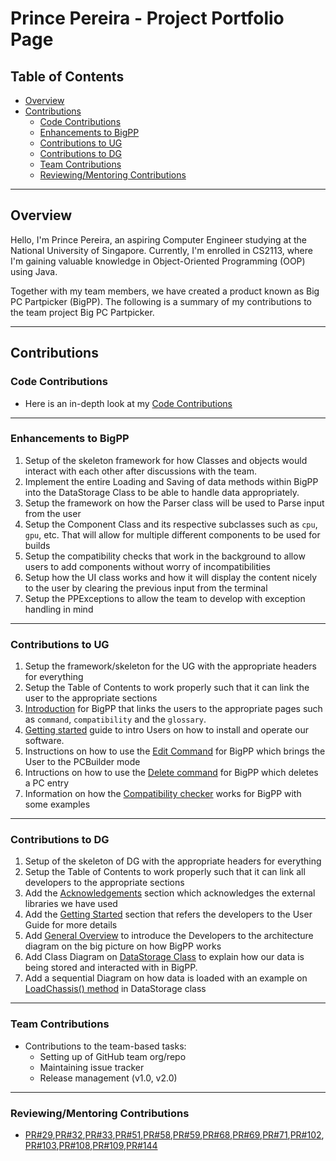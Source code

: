 <div style="page-break-after: always;"></div>

# Prince Pereira - Project Portfolio Page

## Table of Contents
- [Overview](#overview)
- [Contributions](#contributions)
  - [Code Contributions](#code-contributions)
  - [Enhancements to BigPP](#enhancements-to-bigpp)
  - [Contributions to UG](#contributions-to-ug)
  - [Contributions to DG](#contributions-to-dg)
  - [Team Contributions](#team-contributions)
  - [Reviewing/Mentoring Contributions](#reviewingmentoring-contributions)

___

## Overview
Hello, I'm Prince Pereira, an aspiring Computer Engineer studying at the National University of Singapore. Currently, I'm enrolled in CS2113, where I'm gaining valuable knowledge in Object-Oriented Programming (OOP) using Java.

Together with my team members, we have created a product known as Big PC Partpicker (BigPP). The following is a summary of my contributions to the team project Big PC Partpicker.

___

## Contributions

### Code Contributions
 - Here is an in-depth look at my [Code Contributions](https://nus-cs2113-ay2223s2.github.io/tp-dashboard/?search=Magmanat&breakdown=true&sort=groupTitle%20dsc&sortWithin=title&timeframe=commit&mergegroup=&groupSelect=groupByRepos&checkedFileTypes=docs~functional-code~test-code~other&since=2023-02-17)

___

### Enhancements to BigPP
1. Setup of the skeleton framework for how Classes and objects would interact with each other after discussions with the team.
2. Implement the entire Loading and Saving of data methods within BigPP into the DataStorage Class to be able to handle data appropriately.
3. Setup the framework on how the Parser class will be used to Parse input from the user
4. Setup the Component Class and its respective subclasses such as `cpu`, `gpu`, etc. That will allow for multiple different components to be used for builds
5. Setup the compatibility checks that work in the background to allow users to add components without worry of incompatibilities 
6. Setup how the UI class works and how it will display the content nicely to the user by clearing the previous input from the terminal
7. Setup the PPExceptions to allow the team to develop with exception handling in mind

___

### Contributions to UG
1. Setup the framework/skeleton for the UG with the appropriate headers for everything
2. Setup the Table of Contents to work properly such that it can link the user to the appropriate sections
3. [Introduction](https://github.com/AY2223S2-CS2113-T12-2/tp/blob/master/docs/UserGuide.md#introduction) for BigPP that links the users to the appropriate pages such as `command`, `compatibility` and the `glossary`.
4. [Getting started](https://github.com/AY2223S2-CS2113-T12-2/tp/blob/master/docs/UserGuide.md#getting-started) guide to intro Users on how to install and operate our software.
5. Instructions on how to use the [Edit Command](https://github.com/AY2223S2-CS2113-T12-2/tp/blob/master/docs/UserGuide.md#edit-command) for BigPP which brings the User to the PCBuilder mode
6. Intructions on how to use the [Delete command](https://github.com/AY2223S2-CS2113-T12-2/tp/blob/master/docs/UserGuide.md#delete-command) for BigPP which deletes a PC entry
7. Information on how the [Compatibility checker](https://github.com/AY2223S2-CS2113-T12-2/tp/blob/master/docs/UserGuide.md#compatibility-check) works for BigPP with some examples

___

### Contributions to DG
1. Setup of the skeleton of DG with the appropriate headers for everything
2. Setup the Table of Contents to work properly such that it can link all developers to the appropriate sections
3. Add the [Acknowledgements](https://github.com/AY2223S2-CS2113-T12-2/tp/blob/master/docs/DeveloperGuide.md#acknowledgements) section which acknowledges the external libraries we have used
4. Add the [Getting Started](https://github.com/AY2223S2-CS2113-T12-2/tp/blob/master/docs/DeveloperGuide.md#getting-started) section that refers the developers to the User Guide for more details
5. Add [General Overview](https://github.com/AY2223S2-CS2113-T12-2/tp/blob/master/docs/DeveloperGuide.md#general-overview) to introduce the Developers to the architecture diagram on the big picture on how BigPP works
6. Add Class Diagram on [DataStorage Class](https://github.com/AY2223S2-CS2113-T12-2/tp/blob/master/docs/DeveloperGuide.md#datastorage-class) to explain how our data is being stored and interacted with in BigPP.
7. Add a sequential Diagram on how data is loaded with an example on [LoadChassis() method](https://github.com/AY2223S2-CS2113-T12-2/tp/blob/master/docs/DeveloperGuide.md#-loadchassis-method-) in DataStorage class

___

### Team Contributions
 - Contributions to the team-based tasks:
    - Setting up of GitHub team org/repo
    - Maintaining issue tracker
    - Release management (v1.0, v2.0)

___

### Reviewing/Mentoring Contributions
 - [PR#29](https://github.com/AY2223S2-CS2113-T12-2/tp/pull/29#discussion_r1126784188),[PR#32](https://github.com/AY2223S2-CS2113-T12-2/tp/pull/32#discussion_r1128278426),[PR#33](https://github.com/AY2223S2-CS2113-T12-2/tp/pull/33#discussion_r1128284831),[PR#51](https://github.com/AY2223S2-CS2113-T12-2/tp/pull/51#discussion_r1133125838),[PR#58](https://github.com/AY2223S2-CS2113-T12-2/tp/pull/58#discussion_r1133278681),[PR#59](https://github.com/AY2223S2-CS2113-T12-2/tp/pull/59#discussion_r1133787998),[PR#68](https://github.com/AY2223S2-CS2113-T12-2/tp/pull/68#discussion_r1135847024),[PR#69](https://github.com/AY2223S2-CS2113-T12-2/tp/pull/69#discussion_r1135855728),[PR#71](https://github.com/AY2223S2-CS2113-T12-2/tp/pull/71#discussion_r1135873682),[PR#102](https://github.com/AY2223S2-CS2113-T12-2/tp/pull/102#discussion_r1142481833),[PR#103](https://github.com/AY2223S2-CS2113-T12-2/tp/pull/103#discussion_r1142507625),[PR#108](https://github.com/AY2223S2-CS2113-T12-2/tp/pull/108#discussion_r1144212880),[PR#109](https://github.com/AY2223S2-CS2113-T12-2/tp/pull/109#discussion_r1144580115),[PR#144](https://github.com/AY2223S2-CS2113-T12-2/tp/pull/144#discussion_r1150873420)
